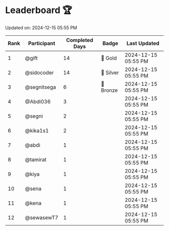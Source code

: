 # Leaderboard 🏆

Updated on: 2024-12-15 05:55 PM

| Rank | Participant       | Completed Days | Badge      | Last Updated         |
|------|-------------------|----------------|------------|----------------------|
| 1    | @gift             | 14             | 🏅 Gold     | 2024-12-15 05:55 PM |
| 2    | @sidocoder        | 14             | 🥈 Silver   | 2024-12-15 05:55 PM |
| 3    | @segnitsega       | 6              | 🥉 Bronze   | 2024-12-15 05:55 PM |
| 4    | @Abdi036          | 3              |            | 2024-12-15 05:55 PM |
| 5    | @segni            | 2              |            | 2024-12-15 05:55 PM |
| 6    | @kika1s1          | 2              |            | 2024-12-15 05:55 PM |
| 7    | @abdi             | 1              |            | 2024-12-15 05:55 PM |
| 8    | @tamirat          | 1              |            | 2024-12-15 05:55 PM |
| 9    | @kiya             | 1              |            | 2024-12-15 05:55 PM |
| 10   | @sena             | 1              |            | 2024-12-15 05:55 PM |
| 11   | @kena             | 1              |            | 2024-12-15 05:55 PM |
| 12   | @sewasewT7        | 1              |            | 2024-12-15 05:55 PM |
